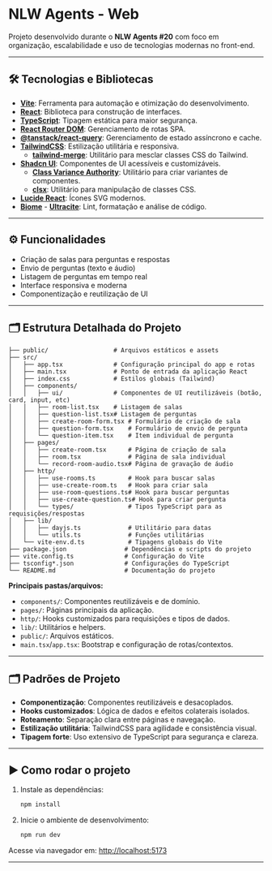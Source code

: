 # NLW Agents - Web

Projeto desenvolvido durante o **NLW Agents #20** com foco em organização, escalabilidade e uso de tecnologias modernas no front-end.

---

## 🛠️ Tecnologias e Bibliotecas

- **[Vite](https://vitejs.dev/)**: Ferramenta para automação e otimização do desenvolvimento.
- **[React](https://react.dev/)**: Biblioteca para construção de interfaces.
- **[TypeScript](https://www.typescriptlang.org/)**: Tipagem estática para maior segurança.
- **[React Router DOM](https://reactrouter.com/)**: Gerenciamento de rotas SPA.
- **[@tanstack/react-query](https://tanstack.com/query/latest/)**: Gerenciamento de estado assíncrono e cache.
- **[TailwindCSS](https://tailwindcss.com/)**: Estilização utilitária e responsiva.
  - **[tailwind-merge](https://github.com/dcastil/tailwind-merge)**: Utilitário para mesclar classes CSS do Tailwind.
- **[Shadcn UI](https://ui.shadcn.com/)**: Componentes de UI acessíveis e customizáveis.
  - **[Class Variance Authority](https://cva.style/)**: Utilitário para criar variantes de componentes.
  - **[clsx](https://github.com/lukeed/clsx)**: Utilitário para manipulação de classes CSS.
- **[Lucide React](https://lucide.dev/)**: Ícones SVG modernos.
- **[Biome](https://biomejs.dev/)** - **[Ultracite](https://ultracite.dev/)**: Lint, formatação e análise de código.


---

## ⚙️ Funcionalidades

- Criação de salas para perguntas e respostas
- Envio de perguntas (texto e áudio)
- Listagem de perguntas em tempo real
- Interface responsiva e moderna
- Componentização e reutilização de UI

---

## 🗂️ Estrutura Detalhada do Projeto

```
├── public/                  # Arquivos estáticos e assets
├── src/
│   ├── app.tsx              # Configuração principal do app e rotas
│   ├── main.tsx             # Ponto de entrada da aplicação React
│   ├── index.css            # Estilos globais (Tailwind)
│   ├── components/
│   │   ├── ui/              # Componentes de UI reutilizáveis (botão, card, input, etc)
│   │   ├── room-list.tsx    # Listagem de salas
│   │   ├── question-list.tsx# Listagem de perguntas
│   │   ├── create-room-form.tsx # Formulário de criação de sala
│   │   ├── question-form.tsx    # Formulário de envio de pergunta
│   │   └── question-item.tsx    # Item individual de pergunta
│   ├── pages/
│   │   ├── create-room.tsx      # Página de criação de sala
│   │   ├── room.tsx             # Página de sala individual
│   │   └── record-room-audio.tsx# Página de gravação de áudio
│   ├── http/
│   │   ├── use-rooms.ts         # Hook para buscar salas
│   │   ├── use-create-room.ts   # Hook para criar sala
│   │   ├── use-room-questions.ts# Hook para buscar perguntas
│   │   ├── use-create-question.ts# Hook para criar pergunta
│   │   └── types/               # Tipos TypeScript para as requisições/respostas
│   ├── lib/
│   │   ├── dayjs.ts             # Utilitário para datas
│   │   └── utils.ts             # Funções utilitárias
│   └── vite-env.d.ts            # Tipagens globais do Vite
├── package.json                # Dependências e scripts do projeto
├── vite.config.ts              # Configuração do Vite
├── tsconfig*.json              # Configurações do TypeScript
└── README.md                   # Documentação do projeto
```

**Principais pastas/arquivos:**
- `components/`: Componentes reutilizáveis e de domínio.
- `pages/`: Páginas principais da aplicação.
- `http/`: Hooks customizados para requisições e tipos de dados.
- `lib/`: Utilitários e helpers.
- `public/`: Arquivos estáticos.
- `main.tsx`/`app.tsx`: Bootstrap e configuração de rotas/contextos.

---

## 🗂️ Padrões de Projeto

- **Componentização**: Componentes reutilizáveis e desacoplados.
- **Hooks customizados**: Lógica de dados e efeitos colaterais isolados.
- **Roteamento**: Separação clara entre páginas e navegação.
- **Estilização utilitária**: TailwindCSS para agilidade e consistência visual.
- **Tipagem forte**: Uso extensivo de TypeScript para segurança e clareza.

---

## ▶️ Como rodar o projeto

1. Instale as dependências:
   ```bash
   npm install
   ```
2. Inicie o ambiente de desenvolvimento:
   ```bash
   npm run dev
   ```

Acesse via navegador em: [http://localhost:5173](http://localhost:5173)

---


